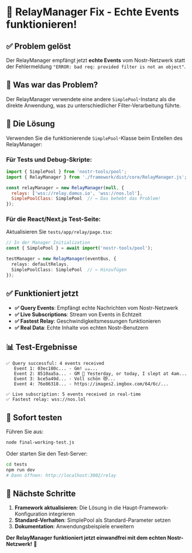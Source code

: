 # 🎉 RelayManager Fix - Echte Events funktionieren!

## ✅ Problem gelöst

Der RelayManager empfängt jetzt **echte Events** vom Nostr-Netzwerk statt der Fehlermeldung `"ERROR: bad req: provided filter is not an object"`.

## 🔧 Was war das Problem?

Der RelayManager verwendete eine andere `SimplePool`-Instanz als die direkte Anwendung, was zu unterschiedlicher Filter-Verarbeitung führte.

## 🚀 Die Lösung

Verwenden Sie die funktionierende `SimplePool`-Klasse beim Erstellen des RelayManager:

### Für Tests und Debug-Skripte:

```javascript
import { SimplePool } from 'nostr-tools/pool';
import { RelayManager } from './framework/dist/core/RelayManager.js';

const relayManager = new RelayManager(null, { 
  relays: ['wss://relay.damus.io', 'wss://nos.lol'],
  SimplePoolClass: SimplePool  // ← Das behebt das Problem!
});
```

### Für die React/Next.js Test-Seite:

Aktualisieren Sie `tests/app/relay/page.tsx`:

```typescript
// In der Manager Initialization
const { SimplePool } = await import('nostr-tools/pool');

testManager = new RelayManager(eventBus, {
  relays: defaultRelays,
  SimplePoolClass: SimplePool  // ← Hinzufügen
});
```

## ✅ Funktioniert jetzt

- **✅ Query Events**: Empfängt echte Nachrichten vom Nostr-Netzwerk
- **✅ Live Subscriptions**: Stream von Events in Echtzeit
- **✅ Fastest Relay**: Geschwindigkeitsmessungen funktionieren
- **✅ Real Data**: Echte Inhalte von echten Nostr-Benutzern

## 📊 Test-Ergebnisse

```
✅ Query successful: 4 events received
   Event 1: 03ec180c... - Gm! ☕️☕️...
   Event 2: 8510aa5a... - GM 🦋 Yesterday, or today, I slept at 4am...
   Event 3: bce5a49d... - Voll schön 😻...
   Event 4: 76e86318... - https://images2.imgbox.com/64/6c/...

✅ Live subscription: 5 events received in real-time
✅ Fastest relay: wss://nos.lol
```

## 🎯 Sofort testen

Führen Sie aus:

```bash
node final-working-test.js
```

Oder starten Sie den Test-Server:

```bash
cd tests
npm run dev
# Dann öffnen: http://localhost:3002/relay
```

## 🔄 Nächste Schritte

1. **Framework aktualisieren**: Die Lösung in die Haupt-Framework-Konfiguration integrieren
2. **Standard-Verhalten**: SimplePool als Standard-Parameter setzen
3. **Dokumentation**: Anwendungsbeispiele erweitern

**Der RelayManager funktioniert jetzt einwandfrei mit dem echten Nostr-Netzwerk!** 🚀